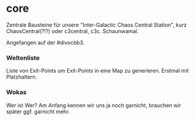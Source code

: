 # core
Zentrale Bausteine für unsere "Inter-Galactic Chaos Central Station", kurz ChaosCentral(?!?) oder c3central, c3c. Schaunwamal.

Angefangen auf der #divocbb3.

### Weltenliste
Liste von Exit-Points um Exit-Points in eine Map zu generieren. Erstmal mit Platzhaltern.

### Wokas
Wer ist Wer? Am Anfang kennen wir uns ja noch garnicht, brauchen wir später ggf. garnicht mehr.
